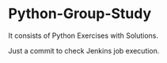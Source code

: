 # Python-Group-Study
It consists of Python Exercises with Solutions.

Just a commit to check Jenkins job execution.
